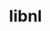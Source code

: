 ---
title: "libnl"
layout: cache
categories: [package, v0.19]
meta: {"versions": ["3.3.0"], "compilers": ["gcc@7.3.1"], "oss": ["amzn2"], "platforms": ["linux"], "targets": ["aarch64"], "stacks": ["aws-ahug-aarch64", "aws-isc-aarch64"], "num_specs": 2, "num_specs_by_stack": {"aws-isc-aarch64": 2, "aws-ahug-aarch64": 1}}
spec_details: [{"hash": "6csipq6t3a2zmi6kf4epbxj3naaqznsr", "compiler": "gcc@7.3.1", "versions": ["3.3.0"], "os": "amzn2", "platform": "linux", "target": "aarch64", "variants": ["build_system=autotools"], "stacks": ["aws-isc-aarch64", "aws-ahug-aarch64"], "size": "-", "tarball": "https://binaries.spack.io/releases/v0.19/build_cache/linux-amzn2-aarch64/gcc-7.3.1/libnl-3.3.0/linux-amzn2-aarch64-gcc-7.3.1-libnl-3.3.0-6csipq6t3a2zmi6kf4epbxj3naaqznsr.spack"}, {"hash": "dwxfsscuumjqgjilwc7uwtaoyfx4utz7", "compiler": "gcc@7.3.1", "versions": ["3.3.0"], "os": "amzn2", "platform": "linux", "target": "aarch64", "variants": ["build_system=autotools"], "stacks": ["aws-isc-aarch64"], "size": "-", "tarball": "https://binaries.spack.io/releases/v0.19/build_cache/linux-amzn2-aarch64/gcc-7.3.1/libnl-3.3.0/linux-amzn2-aarch64-gcc-7.3.1-libnl-3.3.0-dwxfsscuumjqgjilwc7uwtaoyfx4utz7.spack"}]
---